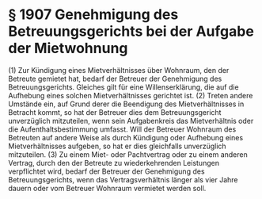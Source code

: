 # § 1907 Genehmigung des Betreuungsgerichts bei der Aufgabe der Mietwohnung
(1) Zur Kündigung eines Mietverhältnisses über Wohnraum, den der Betreute gemietet hat, bedarf der Betreuer der Genehmigung des Betreuungsgerichts. Gleiches gilt für eine Willenserklärung, die auf die Aufhebung eines solchen Mietverhältnisses gerichtet ist.
(2) Treten andere Umstände ein, auf Grund derer die Beendigung des Mietverhältnisses in Betracht kommt, so hat der Betreuer dies dem Betreuungsgericht unverzüglich mitzuteilen, wenn sein Aufgabenkreis das Mietverhältnis oder die Aufenthaltsbestimmung umfasst. Will der Betreuer Wohnraum des Betreuten auf andere Weise als durch Kündigung oder Aufhebung eines Mietverhältnisses aufgeben, so hat er dies gleichfalls unverzüglich mitzuteilen.
(3) Zu einem Miet- oder Pachtvertrag oder zu einem anderen Vertrag, durch den der Betreute zu wiederkehrenden Leistungen verpflichtet wird, bedarf der Betreuer der Genehmigung des Betreuungsgerichts, wenn das Vertragsverhältnis länger als vier Jahre dauern oder vom Betreuer Wohnraum vermietet werden soll.